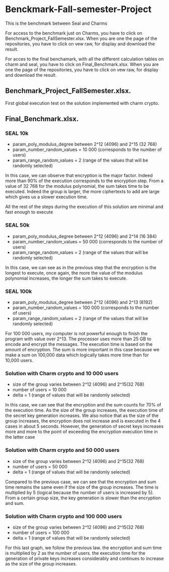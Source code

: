 # Benckmark-Fall-semester-Project
This is the benchmark between Seal and Charms

For access to the benchmark just on Charms, you have to click on Benchmark_Project_FallSemester.xlsx.
When you are one the page of the repositories, you have to click on vew raw, for display and download the result.

For acces to the final benchamark, with all the different calculation tables on charm and seal, you have to click on Final_Benchmark.xlsx.
When you are one the page of the repositories, you have to click on vew raw, for display and download the result.

## Benchmark_Project_FallSemester.xlsx.
First global execution test on the solution implemented with charm crypto. 


## Final_Benchmark.xlsx.
### SEAL 10k
- param_poly_modulus_degree between 2^12 (4096) and 2^15 (32 768)
- param_number_random_values = 10 000 (corresponds to the number of users)
- param_range_random_values = 2 (range of the values that will be randomly selected)

In this case, we can observe that encryption is the major factor. Indeed more than 90% of the execution corresponds to the encryption step. From a value of 32 768 for the modulus polynomial, the sum takes time to be executed. Indeed the group is larger, the more ciphertexts to add are large which gives us a slower execution time.

All the rest of the steps during the execution of this solution are minimal and fast enough to execute


### SEAL 50k
- param_poly_modulus_degree between 2^12 (4096) and 2^14 (16 384)
- param_number_random_values = 50 000 (corresponds to the number of users)
- param_range_random_values = 2 (range of the values that will be randomly selected)

In this case, we can see as in the previous step that the encryption is the longest to execute, once again, the more the value of the modulus polynomial increases, the longer the sum takes to execute.

### SEAL 100k
- param_poly_modulus_degree between 2^12 (4096) and 2^13 (8192)
- param_number_random_values = 100 000 (corresponds to the number of users)
- param_range_random_values = 2 (range of the values that will be randomly selected)

For 100 000 users, my computer is not powerful enough to finish the program with value over 2^13. The processor uses more than 25 GB to encode and encrypt the messages. 
The execution time is based on the amount of encryption. The sum is more important in this case because we make a sum on 100,000 data which logically takes more time than for 10,000 users.

### Solution with Charm crypto and 10 000 users
- size of the group varies between 2^12 (4096) and 2^15(32 768)
- number of users = 10 000
- delta = 1 (range of values that will be randomly selected)

In this case, we can see that the encryption and the sum counts for 70% of the execution time. As the size of the group increases, the execution time of the secret key generation increases. We also notice that as the size of the group increases, the encryption does not increase and is executed in the 4 cases in about 5 seconds.
However, the generation of secret keys increases more and more to the point of exceeding the encryption execution time in the latter case


### Solution with Charm crypto and 50 000 users
- size of the group varies between 2^12 (4096) and 2^15(32 768)
- number of users = 50 000
- delta = 1 (range of values that will be randomly selected)

Compared to the previous case, we can see that the encryption and sum time remains the same even if the size of the group increases. The time is multiplied by 5 (logical because the number of users is increased by 5). From a certain group size, the key generation is slower than the encryption and sum.

### Solution with Charm crypto and 100 000 users
- size of the group varies between 2^12 (4096) and 2^15(32 768)
- number of users = 100 000
- delta = 1 (range of values that will be randomly selected)

For this last graph, we follow the previous law. the encryption and sum time is multiplied by 2 as the number of users. the execution time for the generation of private keys increases considerably and continues to increase as the size of the group increases. 


